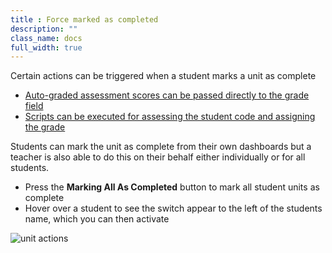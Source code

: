 ```yaml
---
title : Force marked as completed
description: ""
class_name: docs
full_width: true
---
```


Certain actions can be triggered when a student marks a unit as complete

- [Auto-graded assessment scores can be passed directly to the grade field](/docs/classes/unitmanagement/settings-info/autograde#transfer)
- [Scripts can be executed for assessing the student code and assigning the grade](/docs/classes/unitmanagement/settings-info/autograde#script)

Students can mark the unit as complete from their own dashboards but a teacher is also able to do this on their behalf either individually or for all students. 

- Press the **Marking All As Completed** button to mark all student units as complete
- Hover over a student to see the switch appear to the left of the students name, which you can then activate

<img alt="unit actions" src="/img/docs/class_administration/mark-complete.png" class="simple"/>